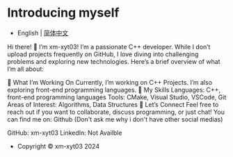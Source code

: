 # Introducing myself

* English | [简体中文](README-CN.md)

Hi there! 👋 I’m xm-xyt03!
I’m a passionate C++ developer. While I don’t upload projects frequently on GitHub, I love diving into challenging problems and exploring new technologies. Here’s a brief overview of what I’m all about:

🔭 What I’m Working On
Currently, I’m working on C++ Projects.
I’m also exploring front-end programming languages.
🌱 My Skills
Languages: C++, front-end programming languages
Tools: CMake, Visual Studio, VSCode, Git
Areas of Interest: Algorithms, Data Structures
💬 Let’s Connect
Feel free to reach out if you want to collaborate, discuss programming, or just chat! You can find me on: Github (Don't ask me why i don't have other social medias)

GitHub: xm-xyt03
LinkedIn: Not Availble

* Copyright © xm-xyt03 2024

